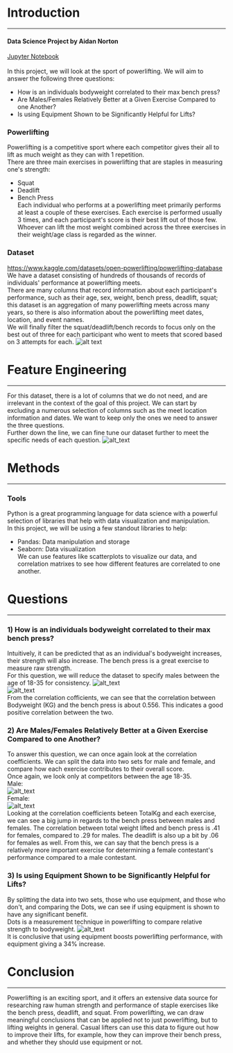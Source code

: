 # Introduction
***
#### Data Science Project by Aidan Norton <br>
[Jupyter Notebook](./codes/powerlifting.ipynb) <br> <br>
In this project, we will look at the sport of powerlifting. We will aim to answer the following three questions: <br>
- How is an individuals bodyweight correlated to their max bench press?
- Are Males/Females Relatively Better at a Given Exercise Compared to one Another?
- Is using Equipment Shown to be Significantly Helpful for Lifts?
### Powerlifting

Powerlifting is a competitive sport where each competitor gives their all to lift as much weight as they can with 1 repetition. <br>
There are three main exercises in powerlifting that are staples in measuring one's strength:
- Squat
- Deadlift
- Bench Press <br>
Each individual who performs at a powerlifting meet primarily performs at least a couple of these exercises. Each exercise is performed usually 3 times, and each participant's score is their best lift out of those few. <br> Whoever can lift the most weight combined across the three exercises in their weight/age class is regarded as the winner. <br>
### Dataset
https://www.kaggle.com/datasets/open-powerlifting/powerlifting-database <br>
We have a dataset consisting of hundreds of thousands of records of individuals' performance at powerlifting meets. <br>
There are many columns that record information about each participant's performance, such as their age, sex, weight, bench press, deadlift, squat; this dataset is an aggregation of many powerlifting meets across many years, so there is also information about the powerlifting meet dates, location, and event names. <br>
We will finally filter the squat/deadlift/bench records to focus only on the best out of three for each participant who went to meets that scored based on 3 attempts for each.
![alt text](https://github.com/nortona1atwit/DATASCIENCE-PROJECT/blob/main/graph/df_hea2.png?raw=true)
# Feature Engineering
***
<tab>For this dataset, there is a lot of columns that we do not need, and are irrelevant in the context of the goal of this project. We can start by excluding a numerous selection of columns such as the meet location information and dates. We want to keep only the ones we need to answer the three questions. <br>
Further down the line, we can fine tune our dataset further to meet the specific needs of each question.
![alt_text](https://github.com/nortona1atwit/DATASCIENCE-PROJECT/blob/main/graph/df_head.png?raw=true)
# Methods
***
### Tools
Python is a great programming language for data science with a powerful selection of libraries that help with data visualization and manipulation. <br>
In this project, we will be using a few standout libraries to help:
- Pandas: Data manipulation and storage
- Seaborn: Data visualization <br>
We can use features like scatterplots to visualize our data, and correlation matrixes to see how different features are correlated to one another.
# Questions
***
### 1) How is an individuals bodyweight correlated to their max bench press?
Intuitively, it can be predicted that as an individual's bodyweight increases, their strength will also increase. The bench press is a great exercise to measure raw strength. <br>
For this question, we will reduce the dataset to specify males between the age of 18-35 for consistency.
![alt_text](https://github.com/nortona1atwit/DATASCIENCE-PROJECT/blob/main/graph/benchpress_Scatterplot.png?raw=true) <br>
![alt_text](https://github.com/nortona1atwit/DATASCIENCE-PROJECT/blob/main/graph/q1_corr.png?raw=true) <br>
From the correlation cofficients, we can see that the correlation between Bodyweight (KG) and the bench press is about 0.556. This indicates a good positive correlation between the two. 
### 2) Are Males/Females Relatively Better at a Given Exercise Compared to one Another?
To answer this question, we can once again look at the correlation coefficients. We can split the data into two sets for male and female, and compare how each exercise contributes to their overall score. <br>
Once again, we look only at competitors between the age 18-35. <br>
Male: <br>
![alt_text](https://github.com/nortona1atwit/DATASCIENCE-PROJECT/blob/main/graph/q2_male.png?raw=true) <br>
Female: <br>
![alt_text](https://github.com/nortona1atwit/DATASCIENCE-PROJECT/blob/main/graph/q2_female.png?raw=true) <br>
Looking at the correlation coefficients beteen TotalKg and each exercise, we can see a big jump in regards to the bench press between males and females. The correlation between total weight lifted and bench press is .41 for females, compared to .29 for males. The deadlift is also up a bit by .06 for females as well. From this, we can say that the bench press is a relatively more important exercise for determining a female contestant's performance compared to a male contestant.
### 3) Is using Equipment Shown to be Significantly Helpful for Lifts?
By splitting the data into two sets, those who use equipment, and those who don't, and comparing the Dots, we can see if using equipment is shown to have any significant benefit. <br>
Dots is a measurement technique in powerlifting to compare relative strength to bodyweight.
![alt_text](https://github.com/nortona1atwit/DATASCIENCE-PROJECT/blob/main/graph/dots.png?raw=true) <br>
It is conclusive that using equipment boosts powerlifting performance, with equipment giving a 34% increase.
# Conclusion
***
Powerlifting is an exciting sport, and it offers an extensive data source for researching raw human strength and performance of staple exercises like the bench press, deadlift, and squat. From powerlifting, we can draw meaningful conclusions that can be applied not to just powerlifting, but to lifting weights in general. Casual lifters can use this data to figure out how to improve their lifts, for example, how they can improve their bench press, and whether they should use equipment or not.
